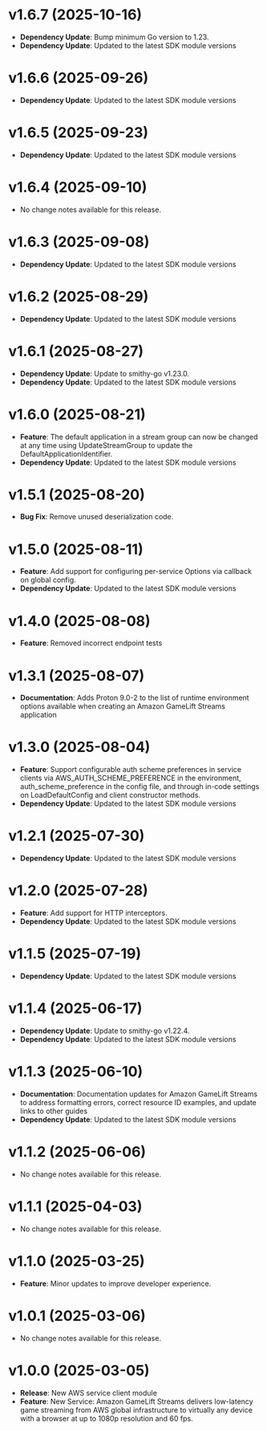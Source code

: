 # v1.6.7 (2025-10-16)

* **Dependency Update**: Bump minimum Go version to 1.23.
* **Dependency Update**: Updated to the latest SDK module versions

# v1.6.6 (2025-09-26)

* **Dependency Update**: Updated to the latest SDK module versions

# v1.6.5 (2025-09-23)

* **Dependency Update**: Updated to the latest SDK module versions

# v1.6.4 (2025-09-10)

* No change notes available for this release.

# v1.6.3 (2025-09-08)

* **Dependency Update**: Updated to the latest SDK module versions

# v1.6.2 (2025-08-29)

* **Dependency Update**: Updated to the latest SDK module versions

# v1.6.1 (2025-08-27)

* **Dependency Update**: Update to smithy-go v1.23.0.
* **Dependency Update**: Updated to the latest SDK module versions

# v1.6.0 (2025-08-21)

* **Feature**: The default application in a stream group can now be changed at any time using UpdateStreamGroup to update the DefaultApplicationIdentifier.
* **Dependency Update**: Updated to the latest SDK module versions

# v1.5.1 (2025-08-20)

* **Bug Fix**: Remove unused deserialization code.

# v1.5.0 (2025-08-11)

* **Feature**: Add support for configuring per-service Options via callback on global config.
* **Dependency Update**: Updated to the latest SDK module versions

# v1.4.0 (2025-08-08)

* **Feature**: Removed incorrect endpoint tests

# v1.3.1 (2025-08-07)

* **Documentation**: Adds Proton 9.0-2 to the list of runtime environment options available when creating an Amazon GameLift Streams application

# v1.3.0 (2025-08-04)

* **Feature**: Support configurable auth scheme preferences in service clients via AWS_AUTH_SCHEME_PREFERENCE in the environment, auth_scheme_preference in the config file, and through in-code settings on LoadDefaultConfig and client constructor methods.
* **Dependency Update**: Updated to the latest SDK module versions

# v1.2.1 (2025-07-30)

* **Dependency Update**: Updated to the latest SDK module versions

# v1.2.0 (2025-07-28)

* **Feature**: Add support for HTTP interceptors.
* **Dependency Update**: Updated to the latest SDK module versions

# v1.1.5 (2025-07-19)

* **Dependency Update**: Updated to the latest SDK module versions

# v1.1.4 (2025-06-17)

* **Dependency Update**: Update to smithy-go v1.22.4.
* **Dependency Update**: Updated to the latest SDK module versions

# v1.1.3 (2025-06-10)

* **Documentation**: Documentation updates for Amazon GameLift Streams to address formatting errors, correct resource ID examples, and update links to other guides
* **Dependency Update**: Updated to the latest SDK module versions

# v1.1.2 (2025-06-06)

* No change notes available for this release.

# v1.1.1 (2025-04-03)

* No change notes available for this release.

# v1.1.0 (2025-03-25)

* **Feature**: Minor updates to improve developer experience.

# v1.0.1 (2025-03-06)

* No change notes available for this release.

# v1.0.0 (2025-03-05)

* **Release**: New AWS service client module
* **Feature**: New Service: Amazon GameLift Streams delivers low-latency game streaming from AWS global infrastructure to virtually any device with a browser at up to 1080p resolution and 60 fps.

